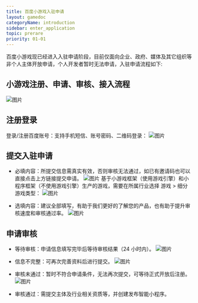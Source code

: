```yaml
---
title: 百度小游戏入驻申请
layout: gamedoc
categoryName: introduction
sidebar: enter_application
topic: prerare
priority: 01-01
---
```


百度小游戏现已经进入入驻申请阶段，目前仅面向企业、政府、媒体及其它组织等非个人主体开放申请，个人开发者暂时无法申请，入驻申请流程如下:

## 小游戏注册、申请、审核、接入流程
 ![图片](/img/introduction/apply01.png)

## 注册登录
登录/注册百度账号：支持手机短信、账号密码、二维码登录：
 ![图片](/img/introduction/apply02.png)

## 提交入驻申请
- 必填内容：所提交信息需真实有效，否则审核无法通过，如已有邀请码也可以直接点击上方链接提交申请。
 ![图片](/img/introduction/apply03.png)
 基于小游戏框架（使用游戏引擎）和小程序框架（不使用游戏引擎）生产的游戏，需要在所属行业选择 游戏 > 细分游戏类型：
 ![图片](/img/introduction/newadd07.png)

- 选填内容：建议全部填写，有助于我们更好的了解您的产品，也有助于提升审核速度和审核通过率。
 ![图片](/img/introduction/apply04.png)

## 申请审核
- 等待审核：申请信息填写完毕后等待审核结果（24 小时内）。
 ![图片](/img/introduction/apply05.png)

- 信息不完整：可再次完善资料后进行提交。
 ![图片](/img/introduction/apply06.png)

- 审核未通过：暂时不符合申请条件，无法再次提交，可等待正式开放后注册。
 ![图片](/img/introduction/apply07.png)

- 审核通过：需提交主体及行业相关资质等，并创建发布智能小程序。